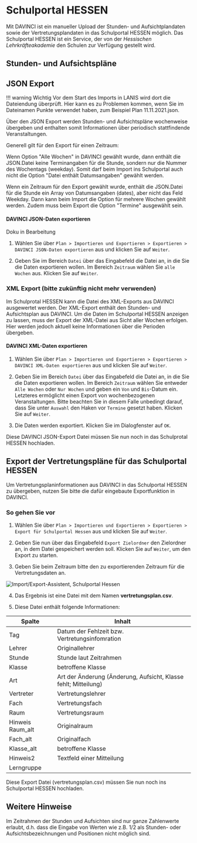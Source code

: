 # Schulportal HESSEN

Mit DAVINCI ist ein manueller Upload der Stunden- und Aufsichtplandaten sowie der Vertretungsplandaten in das Schulportal HESSEN möglich. Das Schulportal HESSEN ist ein Service, der von der _Hessischen Lehrkräfteakademie_ den Schulen zur Verfügung gestellt wird.

## Stunden- und Aufsichtspläne

## JSON Export

!!! warning Wichtig
    Vor dem Start des Imports in LANIS wird dort die Dateiendung überprüft. Hier kann es zu Problemen kommen, wenn Sie im Dateinamen Punkte verwendet haben, zum Beispiel Plan 11.11.2021.json.

Über den JSON Export werden Stunden- und Aufsichtspläne wochenweise übergeben und enthalten somit Informationen über periodisch stattfindende Veranstaltungen.

Generell gilt für den Export für einen Zeitraum:

Wenn Option "Alle Wochen" in DAVINCI gewählt wurde, dann enthält die JSON.Datei keine Terminangaben für die Stunde, sondern nur die Nummer des Wochentags (weekday). Somit darf beim Import ins Schulportal auch nicht die Option "Datei enthält Datumsangaben" gewählt werden.

Wenn ein Zeitraum für den Export gewählt wurde, enthält die JSON.Datei für die Stunde ein Array von Datumsangaben (dates), aber nicht das Feld Weekday. Dann kann beim Import die Option für mehrere Wochen gewählt werden. Zudem muss beim Export die Option "Termine" ausgewählt sein.

#### DAVINCI JSON-Daten exportieren

Doku in Bearbeitung

1. Wählen Sie über `Plan > Importieren und Exportieren > Exportieren > DAVINCI JSON-Daten exportieren` aus und klicken Sie auf `Weiter`.

2. Geben Sie im Bereich `Datei` über das Eingabefeld die Datei an, in die Sie die Daten exportieren wollen. Im Bereich `Zeitraum` wählen Sie `alle Wochen` aus. Klicken Sie auf `Weiter`.

### XML Export (bitte zukünftig nicht mehr verwenden)

Im Schulprotal HESSEN kann die Datei des XML-Exports aus DAVINCI ausgewertet werden. Der XML-Export enthält den Stunden- und Aufsichtsplan aus DAVINCI. Um die Daten im Schulportal HESSEN anzeigen zu lassen, muss der Export der XML-Datei aus Sicht aller Wochen erfolgen. Hier werden jedoch aktuell keine Informationen über die Perioden übergeben.

#### DAVINCI XML-Daten exportieren

1. Wählen Sie über `Plan > Importieren und Exportieren > Exportieren > DAVINCI XML-Daten exportieren` aus und klicken Sie auf `Weiter`.

2. Geben Sie im Bereich `Datei` über das Eingabefeld die Datei an, in die Sie die Daten exportieren wollen. Im Bereich `Zeitraum` wählen Sie entweder `Alle Wochen` oder `Nur Wochen` und geben ein `Von` und `Bis`-Datum ein. Letzteres ermöglicht einen Export von wochenbezogenen Veranstaltungen. Bitte beachten Sie in diesem Falle unbedingt darauf, dass Sie unter `Auswahl` den Haken vor `Termine` gesetzt haben. Klicken Sie auf `Weiter`.
3. Die Daten werden exportiert. Klicken Sie im Dialogfenster auf `OK`. 

Diese DAVINCI JSON-Export Datei müssen Sie nun noch in das Schulprotal HESSEN hochladen.

## Export der Vertretungspläne für das Schulportal HESSEN

Um Vertretungsplaninformationen aus DAVINCI in das Schulportal HESSEN zu übergeben, nutzen Sie bitte die dafür eingebaute Exportfunktion in DAVINCI.

### So gehen Sie vor

1. Wählen Sie über `Plan > Importieren und Exportieren > Exportieren > Export für Schulportal Hessen` aus und klicken Sie auf `Weiter`.

2. Geben Sie nun über das Eingabefeld `Export Zielordner` den Zielordner an, in dem Datei gespeichert werden soll. Klicken Sie auf `Weiter`, um den Export zu starten.

3. Geben Sie beim Zeitraum bitte den zu exportierenden Zeitraum für die Vertretungsdaten an.

![Import/Export-Assistent, Schulportal Hessen](/assets/images/regionales/sshot11.png)

4. Das Ergebnis ist eine Datei mit dem Namen **vertretungsplan.csv**.

5. Diese Datei enthält folgende Informationen:

Spalte | Inhalt
-|-
Tag| Datum der Fehlzeit bzw. Vertretungsinfomration
Lehrer| Originallehrer
Stunde|Stunde laut Zeitrahmen
Klasse| betroffene Klasse
Art | Art der Änderung (Änderung, Aufsicht, Klasse fehlt; Mitteilung)
Vertreter| Vertretungslehrer
Fach|Vertretungsfach
Raum| Vertretungsraum
Hinweis Raum_alt| Originalraum
Fach_alt |Originalfach
Klasse_alt| betroffene Klasse
Hinweis2|Textfeld einer Mitteilung
Lerngruppe|

Diese Export Datei (vertretungsplan.csv) müssen Sie nun noch ins Schulportal HESSEN hochladen.

## Weitere Hinweise

Im Zeitrahmen der Stunden und Aufsichten sind nur ganze Zahlenwerte erlaubt, d.h. dass die Eingabe von Werten wie z.B. 1/2 als Stunden- oder Aufsichtsbezeichnungen und Positionen nicht möglich sind.